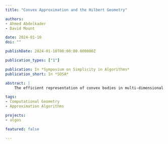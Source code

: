 ```yaml
---
title: "Convex Approximation and the Hilbert Geometry"

authors:
- Ahmed Abdelkader
- David Mount

date: 2024-01-10
doi: ""

publishDate: 2024-01-10T00:00:00.000000Z

publication_types: ["1"]

publication: In *Symposium on Simplicity in Algorithms*
publication_short: In *SOSA*

abstract: |
    The efficient representation of convex bodies in multi-dimensional spaces is a fundamental problem in computational geometry. Several key developments were recently brought about using a number of constructions utilizing Macbeath regions. In this paper, we present a novel intrinsic approach for approximate membership testing, where we carry out the entire development based on structures derived from the Hilbert metric associated with a convex body K in R^d. First, we revisit the construction of economical Delone sets, deriving the size bound based on the notion of volume entropy. Second, we design a new query structure based on a simple covering by ellipsoids, where queries are answered by ray shooting. As an added bonus, the intrinsic viewpoint facilitates finger searching, where the query time can be bounded by the distance traveled in the Hilbert metric.

tags:
- Computational Geometry
- Approximation Algorithms

projects:
- algos

featured: false

---
```

